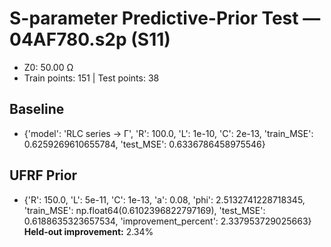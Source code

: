 # S-parameter Predictive-Prior Test — 04AF780.s2p (S11)
- Z0: 50.00 Ω
- Train points: 151  |  Test points: 38

## Baseline
- {'model': 'RLC series -> Γ', 'R': 100.0, 'L': 1e-10, 'C': 2e-13, 'train_MSE': 0.6259269610655784, 'test_MSE': 0.6336786458975546}

## UFRF Prior
- {'R': 150.0, 'L': 5e-11, 'C': 1e-13, 'a': 0.08, 'phi': 2.5132741228718345, 'train_MSE': np.float64(0.6102396822797169), 'test_MSE': 0.6188635323657534, 'improvement_percent': 2.337953729025663}
**Held-out improvement:** 2.34%